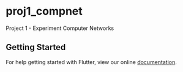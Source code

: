 # proj1_compnet

Project 1 - Experiment Computer Networks

## Getting Started

For help getting started with Flutter, view our online
[documentation](https://flutter.io/).
